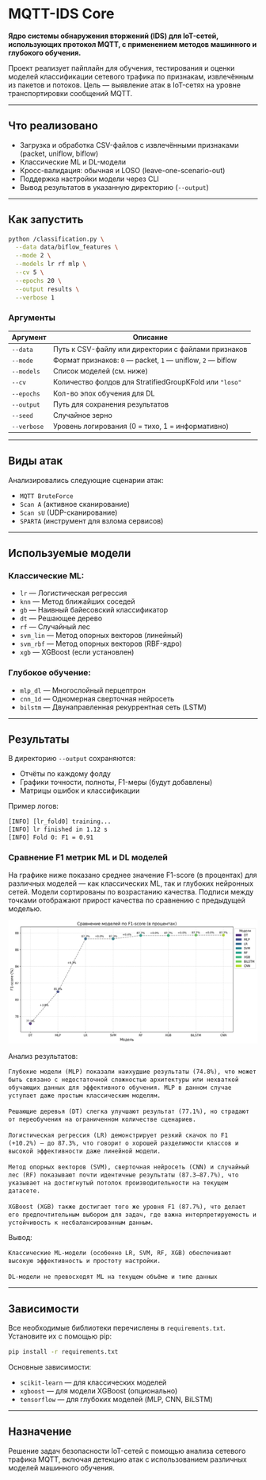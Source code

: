 # MQTT-IDS Core

**Ядро системы обнаружения вторжений (IDS) для IoT-сетей, использующих протокол MQTT, с применением методов машинного и глубокого обучения.**

Проект реализует пайплайн для обучения, тестирования и оценки моделей классификации сетевого трафика по признакам, извлечённым из пакетов и потоков. Цель — выявление атак в IoT-сетях на уровне транспортировки сообщений MQTT.

---

## Что реализовано

- Загрузка и обработка CSV-файлов с извлечёнными признаками (packet, uniflow, biflow)
- Классические ML и DL-модели
- Кросс-валидация: обычная и LOSO (leave-one-scenario-out)
- Поддержка настройки модели через CLI
- Вывод результатов в указанную директорию (`--output`)

---

## Как запустить

```bash
python /classification.py \
  --data data/biflow_features \
  --mode 2 \
  --models lr rf mlp \
  --cv 5 \
  --epochs 20 \
  --output results \
  --verbose 1
```

### Аргументы

| Аргумент       | Описание |
|----------------|----------|
| `--data`       | Путь к CSV-файлу или директории с файлами признаков |
| `--mode`       | Формат признаков: `0` — packet, `1` — uniflow, `2` — biflow |
| `--models`     | Список моделей (см. ниже) |
| `--cv`         | Количество фолдов для StratifiedGroupKFold или `"loso"` |
| `--epochs`     | Кол-во эпох обучения для DL |
| `--output`     | Путь для сохранения результатов |
| `--seed`       | Случайное зерно |
| `--verbose`    | Уровень логирования (0 = тихо, 1 = информативно) |

---

## Виды атак

Анализировались следующие сценарии атак:

- `MQTT BruteForce`
- `Scan A` (активное сканирование)
- `Scan sU` (UDP-сканирование)
- `SPARTA` (инструмент для взлома сервисов)

---

## Используемые модели

### Классические ML:
- `lr` — Логистическая регрессия
- `knn` — Метод ближайших соседей
- `gb` — Наивный байесовский классификатор
- `dt` — Решающее дерево
- `rf` — Случайный лес
- `svm_lin` — Метод опорных векторов (линейный)
- `svm_rbf` — Метод опорных векторов (RBF-ядро)
- `xgb` — XGBoost (если установлен)

### Глубокое обучение:
- `mlp_dl` — Многослойный перцептрон
- `cnn_1d` — Одномерная сверточная нейросеть
- `bilstm` — Двунаправленная рекуррентная сеть (LSTM)

---

## Результаты

В директорию `--output` сохраняются:
- Отчёты по каждому фолду
- Графики точности, полноты, F1-меры (будут добавлены)
- Матрицы ошибок и классификации

Пример логов:

```text
[INFO] [lr_fold0] training...
[INFO] lr finished in 1.12 s
[INFO] Fold 0: F1 = 0.91
```

### Сравнение F1 метрик ML и DL моделей

На графике ниже показано среднее значение F1-score (в процентах) для различных моделей — как классических ML, так и глубоких нейронных сетей. Модели сортированы по возрастанию качества. Подписи между точками отображают прирост качества по сравнению с предыдущей моделью.

![методы](pic/f1_by_model_percentage.png)

Анализ результатов:

    Глубокие модели (MLP) показали наихудшие результаты (74.8%), что может быть связано с недостаточной сложностью архитектуры или нехваткой обучающих данных для эффективного обучения. MLP в данном случае уступает даже простым классическим моделям.

    Решающие деревья (DT) слегка улучшают результат (77.1%), но страдают от переобучения на ограниченном количестве сценариев.

    Логистическая регрессия (LR) демонстрирует резкий скачок по F1 (+10.2%) — до 87.3%, что говорит о хорошей разделимости классов и высокой эффективности даже линейной модели.

    Метод опорных векторов (SVM), сверточная нейросеть (CNN) и случайный лес (RF) показывают почти идентичные результаты (87.3–87.7%), что указывает на достигнутый потолок производительности на текущем датасете.

    XGBoost (XGB) также достигает того же уровня F1 (87.7%), что делает его предпочтительным выбором для задач, где важна интерпретируемость и устойчивость к несбалансированным данным.

Вывод:

    Классические ML-модели (особенно LR, SVM, RF, XGB) обеспечивают высокую эффективность и простоту настройки.

    DL-модели не превосходят ML на текущем объёме и типе данных


---

## Зависимости

Все необходимые библиотеки перечислены в `requirements.txt`. Установите их с помощью pip:

```bash
pip install -r requirements.txt
```

Основные зависимости:

- `scikit-learn` — для классических моделей
- `xgboost` — для модели XGBoost (опционально)
- `tensorflow` — для глубоких моделей (MLP, CNN, BiLSTM)

---

## Назначение

Решение задач безопасности IoT-сетей с помощью анализа сетевого трафика MQTT, включая детекцию атак с использованием различных моделей машинного обучения.
